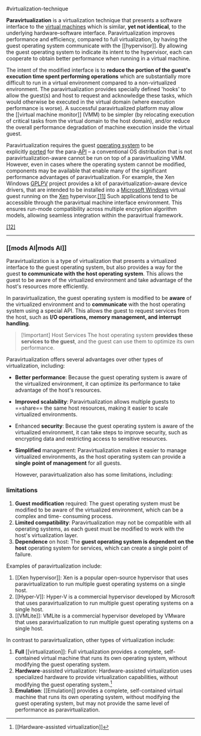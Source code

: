 #virtualization-technique

**Paravirtualization** is a virtualization technique that presents a software interface to the [virtual machines](https://en.wikipedia.org/wiki/Virtual_machine "Virtual machine") which is similar, **yet not identical**, to the underlying hardware–software interface. 
Paravirtualization improves performance and efficiency, compared to full virtualization, by having the guest operating system communicate with the [[hypervisor]]. By allowing the guest operating system to indicate its intent to the hypervisor, each can cooperate to obtain better performance when running in a virtual machine.

The intent of the modified interface is to **reduce the portion of the guest's execution time spent performing operations** which are substantially more difficult to run in a virtual environment compared to a non-virtualized environment. The paravirtualization provides specially defined 'hooks' to allow the guest(s) and host to request and acknowledge these tasks, which would otherwise be executed in the virtual domain (where execution performance is worse). A successful paravirtualized platform may allow the [[virtual machine monitor]] (VMM) to be simpler (by relocating execution of critical tasks from the virtual domain to the host domain), and/or reduce the overall performance degradation of machine execution inside the virtual guest.

Paravirtualization requires the guest [operating system](https://en.wikipedia.org/wiki/Operating_system "Operating system") to be explicitly [ported](https://en.wikipedia.org/wiki/Porting "Porting") for the para-[API](https://en.wikipedia.org/wiki/Application_programming_interface "Application programming interface") – a conventional OS distribution that is not paravirtualization-aware cannot be run on top of a paravirtualizing VMM. However, even in cases where the operating system cannot be modified, components may be available that enable many of the significant performance advantages of paravirtualization. For example, the Xen Windows [GPLPV](https://en.wikipedia.org/w/index.php?title=GPLPV&action=edit&redlink=1 "GPLPV (page does not exist)") project provides a kit of paravirtualization-aware device drivers, that are intended to be installed into a [Microsoft Windows](https://en.wikipedia.org/wiki/Microsoft_Windows "Microsoft Windows") virtual guest running on the [Xen](https://en.wikipedia.org/wiki/Xen "Xen") hypervisor.[[11]](https://en.wikipedia.org/wiki/Virtualization#cite_note-XenWindowsGPLPV-11) Such applications tend to be accessible through the paravirtual machine interface environment. This ensures run-mode compatibility across multiple encryption algorithm models, allowing seamless integration within the paravirtual framework.

[[12]](https://en.wikipedia.org/wiki/Virtualization#cite_note-12)

___

### [[mods AI|mods AI]]

 Paravirtualization is a type of virtualization that presents a virtualized
  interface to the guest operating system, but also provides a way for the guest
  **to communicate with the host operating system**. 
  This allows the guest to be aware of the virtualized environment and take advantage of the host's resources more efficiently.

  In paravirtualization, the guest operating system is modified to be **aware** of the
  virtualized environment and to **communicate** with the host operating system using
  a special API. This allows the guest to request services from the host, such as
  **I/O operations, memory management, and interrupt handling**. 

> [!important] Host Services
>  The host operating system **provides these services to the guest**, and the guest can use them to optimize its own performance.

  Paravirtualization offers several advantages over other types of virtualization,
  including:

- **Better performance**: Because the guest operating system is aware of the
	virtualized environment, it can optimize its performance to take advantage of
	the host's resources.
- **Improved scalability**: Paravirtualization allows multiple guests to ==share== the
	same host resources, making it easier to scale virtualized environments.
- Enhanced **security**: Because the guest operating system is aware of the
	virtualized environment, it can take steps to improve security, such as
	encrypting data and restricting access to sensitive resources.
- **Simplified** management: Paravirtualization makes it easier to manage
	virtualized environments, as the host operating system can provide a **single**
	**point of management** for all guests.

  However, paravirtualization also has some limitations, including:
### limitations

  1. **Guest** **modification** required: The guest operating system must be modified to
  be aware of the virtualized environment, which can be a complex and time-
  consuming process.
  1. **Limited compatibility**: Paravirtualization may not be compatible with all
  operating systems, as each guest must be modified to work with the host's
  virtualization layer.
  1. **Dependence** on host: The **guest operating system is dependent on the host**
  operating system for services, which can create a single point of failure.

  Examples of paravirtualization include:

  1. [[Xen hypervisor]]: Xen is a popular open-source hypervisor that uses paravirtualization to
  run multiple guest operating systems on a single host.
  1. [[Hyper-V]]: Hyper-V is a commercial hypervisor developed by Microsoft that uses
  paravirtualization to run multiple guest operating systems on a single host.
  1. [[VMLite]]: VMLite is a commercial hypervisor developed by VMware that uses
  paravirtualization to run multiple guest operating systems on a single host.

  In contrast to paravirtualization, other types of virtualization include:

  1. **Full** [[virtualization]]: Full virtualization provides a complete, self-contained
  virtual machine that runs its own operating system, without modifying the guest
  operating system.
  1. **Hardware**-assisted virtualization: Hardware-assisted virtualization uses
  specialized hardware to provide virtualization capabilities, without modifying
  the guest operating system.[^1]
  1. **Emulation**: [[Emulation]] provides a complete, self-contained virtual machine that
  runs its own operating system, without modifying the guest operating system, but
 may not provide the same level of performance as paravirtualization.

[^1]: [[Hardware-assisted virtualization]]
